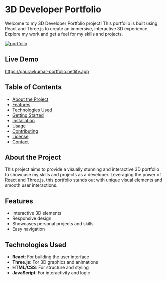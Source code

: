 # 3D Developer Portfolio

Welcome to my 3D Developer Portfolio project! This portfolio is built using React and Three.js to create an immersive, interactive 3D experience. Explore my work and get a feel for my skills and projects.

<a href="https://gauravkumar-portfolio.netlify.app"><img src="https://github.com/gaurav031/react-portfolio/assets/129617004/c415e032-b215-46ec-b6de-bf9200720090" alt="portfolio" border="0"></a>

## Live Demo
https://gauravkumar-portfolio.netlify.app

## Table of Contents

- [About the Project](#about-the-project)
- [Features](#features)
- [Technologies Used](#technologies-used)
- [Getting Started](#getting-started)
- [Installation](#installation)
- [Usage](#usage)
- [Contributing](#contributing)
- [License](#license)
- [Contact](#contact)

## About the Project

This project aims to provide a visually stunning and interactive 3D portfolio to showcase my skills and projects as a developer. Leveraging the power of React and Three.js, this portfolio stands out with unique visual elements and smooth user interactions.

## Features

- Interactive 3D elements
- Responsive design
- Showcases personal projects and skills
- Easy navigation

## Technologies Used

- **React**: For building the user interface
- **Three.js**: For 3D graphics and animations
- **HTML/CSS**: For structure and styling
- **JavaScript**: For interactivity and logic
